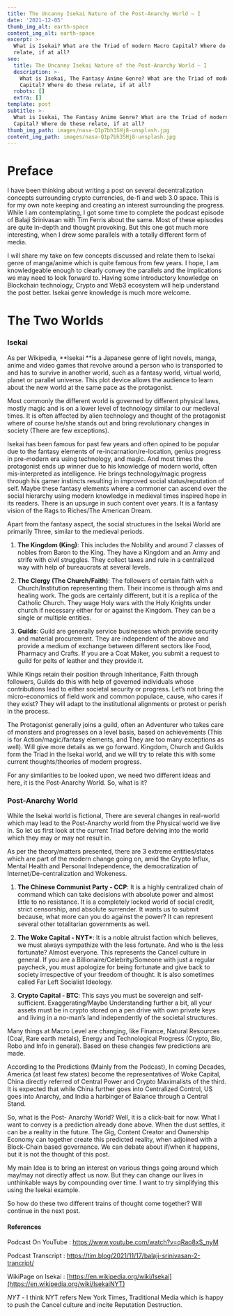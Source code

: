 ```yaml
---
title: The Uncanny Isekai Nature of the Post-Anarchy World – I
date: '2021-12-05'
thumb_img_alt: earth-space
content_img_alt: earth-space
excerpt: >-
  What is Isekai? What are the Triad of modern Macro Capital? Where do these
  relate, if at all?
seo:
  title: The Uncanny Isekai Nature of the Post-Anarchy World – I
  description: >-
    What is Isekai, The Fantasy Anime Genre? What are the Triad of modern Macro
    Capital? Where do these relate, if at all?
  robots: []
  extra: []
template: post
subtitle: >-
  What is Isekai, The Fantasy Anime Genre? What are the Triad of modern Macro
  Capital? Where do these relate, if at all?
thumb_img_path: images/nasa-Q1p7bh3SHj8-unsplash.jpg
content_img_path: images/nasa-Q1p7bh3SHj8-unsplash.jpg
---
```

# Preface

I have been thinking about writing a post on several decentralization concepts surrounding crypto currencies, de-fi and web 3.0 space. This is for my own note keeping and creating an interest surrounding the progress. While I am contemplating, I got some time to complete the podcast episode of Balaji Srinivasan with Tim Ferris about the same. Most of these episodes are quite in-depth and thought provoking. But this one got much more interesting, when I drew some parallels with a totally different form of media.

I will share my take on few concepts discussed and relate them to Isekai genre of manga/anime which is quite famous from few years. I hope, I am knowledgeable enough to clearly convey the parallels and the implications we may need to look forward to. Having some introductory knowledge on Blockchain technology, Crypto and Web3 ecosystem will help understand the post better. Isekai genre knowledge is much more welcome.

# The Two Worlds

### Isekai

As per Wikipedia, \*\*Isekai \*\*is a Japanese genre of light novels, manga, anime and video games that revolve around a person who is transported to and has to survive in another world, such as a fantasy world, virtual world, planet or parallel universe. This plot device allows the audience to learn about the new world at the same pace as the protagonist.

Most commonly the different world is governed by different physical laws, mostly magic and is on a lower level of technology similar to our medieval times. It is often affected by alien technology and thought of the protagonist where of course he/she stands out and bring revolutionary changes in society (There are few exceptions).

Isekai has been famous for past few years and often opined to be popular due to the fantasy elements of re-incarnation/re-location, genius progress in pre-modern era using technology, and magic. And most times the protagonist ends up winner due to his knowledge of modern world, often mis-interpreted as intelligence. He brings technology/magic progress through his gamer instincts resulting in improved social status/reputation of self. Maybe these fantasy elements where a commoner can ascend over the social hierarchy using modern knowledge in medieval times inspired hope in its readers. There is an upsurge in such content over years. It is a fantasy vision of the Rags to Riches/The American Dream.

Apart from the fantasy aspect, the social structures in the Isekai World are primarily Three, similar to the medieval periods.

1.  **The Kingdom (King)**: This includes the Nobility and around 7 classes of nobles from Baron to the King. They have a Kingdom and an Army and strife with civil struggles. They collect taxes and rule in a centralized way with help of bureaucrats at several levels.

2.  **The Clergy (The Church/Faith)**: The followers of certain faith with a Church/Institution representing them. Their income is through alms and healing work. The gods are certainly different, but it is a replica of the Catholic Church. They wage Holy wars with the Holy Knights under church if necessary either for or against the Kingdom. They can be a single or multiple entities.

3.  **Guilds**: Guild are generally service businesses which provide security and material procurement. They are independent of the above and provide a medium of exchange between different sectors like Food, Pharmacy and Crafts. If you are a Coat Maker, you submit a request to guild for pelts of leather and they provide it.

While Kings retain their position through Inheritance, Faith through followers, Guilds do this with help of governed individuals whose contributions lead to either societal security or progress. Let’s not bring the micro-economics of field work and common populace, cause, who cares if they exist? They will adapt to the institutional alignments or protest or perish in the process.

The Protagonist generally joins a guild, often an Adventurer who takes care of monsters and progresses on a level basis, based on achievements (This is for Action/magic/fantasy elements, and They are too many exceptions as well). Will give more details as we go forward. Kingdom, Church and Guilds form the Triad in the Isekai world, and we will try to relate this with some current thoughts/theories of modern progress.

For any similarities to be looked upon, we need two different ideas and here, it is the Post-Anarchy World. So, what is it?

### Post-Anarchy World

While the Isekai world is fictional, There are several changes in real-world which may lead to the Post-Anarchy world from the Physical world we live in. So let us first look at the current Triad before delving into the world which they may or may not result in.

As per the theory/matters presented, there are 3 extreme entities/states which are part of the modern change going on, amid the Crypto Influx, Mental Health and Personal Independence, the democratization of Internet/De-centralization and Wokeness.

1.  **The Chinese Communist Party - CCP**: It is a highly centralized chain of command which can take decisions with absolute power and almost little to no resistance. It is a completely locked world of social credit, strict censorship, and absolute surrender. It wants us to submit because, what more can you do against the power? It can represent several other totalitarian governments as well.

2.  **The Woke Capital - NYT\***: It is a noble altruist faction which believes, we must always sympathize with the less fortunate. And who is the less fortunate? Almost everyone. This represents the Cancel culture in general. If you are a Billionaire/Celebrity/Someone with just a regular paycheck, you must apologize for being fortunate and give back to society irrespective of your freedom of thought. It is also sometimes called Far Left Socialist Ideology.

3.  **Crypto Capital - BTC**: This says you must be sovereign and self-sufficient. Exaggerating/Maybe Understanding further a bit, all your assets must be in crypto stored on a pen drive with own private keys and living in a no-man’s land independently of the societal structures.

Many things at Macro Level are changing, like Finance, Natural Resources (Coal, Rare earth metals), Energy and Technological Progress (Crypto, Bio, Robo and Info in general). Based on these changes few predictions are made.

According to the Predictions (Mainly from the Podcast), In coming Decades, America (at least few states) become the representatives of Woke Capital, China directly referred of Central Power and Crypto Maximalists of the third. It is expected that while China further goes into Centralized Control, US goes into Anarchy, and India a harbinger of Balance through a Central Stand.

So, what is the Post- Anarchy World? Well, it is a click-bait for now. What I want to convey is a prediction already done above. When the dust settles, it can be a reality in the future. The Gig, Content Creator and Ownership Economy can together create this predicted reality, when adjoined with a Block-Chain based governance. We can debate about if/when it happens, but it is not the thought of this post.

My main Idea is to bring an interest on various things going around which may/may not directly affect us now. But they can change our lives in unthinkable ways by compounding over time. I want to try simplifying this using the Isekai example.

So how do these two different trains of thought come together? Will continue in the next post.

#### References

Podcast On YouTube : https://www.youtube.com/watch?v=qRao8xS_nyM

Podcast Transcript : https://tim.blog/2021/11/17/balaji-srinivasan-2-trancript/

WikiPage on Isekai : [https://en.wikipedia.org/wiki/Isekai](https://en.wikipedia.org/wiki/IsekaiNYT)

*NYT* - I think NYT refers New York Times, Traditional Media which is happy to push the Cancel culture and incite Reputation Destruction.
